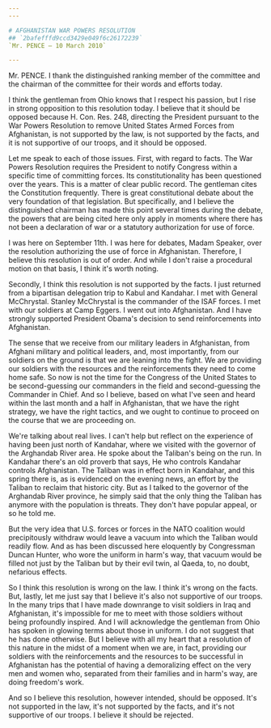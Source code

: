 ```yaml
---
---

# AFGHANISTAN WAR POWERS RESOLUTION
## `2bafefffd9ccd3429e049f6c26172239`
`Mr. PENCE — 10 March 2010`

---
```



Mr. PENCE. I thank the distinguished ranking member of the committee 
and the chairman of the committee for their words and efforts today.

I think the gentleman from Ohio knows that I respect his passion, but 
I rise in strong opposition to this resolution today. I believe that it 
should be opposed because H. Con. Res. 248, directing the President 
pursuant to the War Powers Resolution to remove United States Armed 
Forces from Afghanistan, is not supported by the law, is not supported 
by the facts, and it is not supportive of our troops, and it should be 
opposed.

Let me speak to each of those issues. First, with regard to facts. 
The War Powers Resolution requires the President to notify Congress 
within a specific time of committing forces. Its constitutionality has 
been questioned over the years. This is a matter of clear public 
record. The gentleman cites the Constitution frequently. There is great 
constitutional debate about the very foundation of that legislation. 
But specifically, and I believe the distinguished chairman has made 
this point several times during the debate, the powers that are being 
cited here only apply in moments where there has not been a declaration 
of war or a statutory authorization for use of force.

I was here on September 11th. I was here for debates, Madam Speaker, 
over the resolution authorizing the use of force in Afghanistan. 
Therefore, I believe this resolution is out of order. And while I don't 
raise a procedural motion on that basis, I think it's worth noting.

Secondly, I think this resolution is not supported by the facts. I 
just returned from a bipartisan delegation trip to Kabul and Kandahar. 
I met with General McChrystal. Stanley McChrystal is the commander of 
the ISAF forces. I met with our soldiers at Camp Eggers. I went out 
into Afghanistan. And I have strongly supported President Obama's 
decision to send reinforcements into Afghanistan.

The sense that we receive from our military leaders in Afghanistan, 
from Afghani military and political leaders, and, most importantly, 
from our soldiers on the ground is that we are leaning into the fight. 
We are providing our soldiers with the resources and the reinforcements 
they need to come home safe. So now is not the time for the Congress of 
the United States to be second-guessing our commanders in the field and 
second-guessing the Commander in Chief. And so I believe, based on what 
I've seen and heard within the last month and a half in Afghanistan, 
that we have the right strategy, we have the right tactics, and we 
ought to continue to proceed on the course that we are proceeding on.

We're talking about real lives. I can't help but reflect on the 
experience of having been just north of Kandahar, where we visited with 
the governor of the Arghandab River area. He spoke about the Taliban's 
being on the run. In Kandahar there's an old proverb that says, He who 
controls Kandahar controls Afghanistan. The Taliban was in effect born 
in Kandahar, and this spring there is, as is evidenced on the evening 
news, an effort by the Taliban to reclaim that historic city. But as I 
talked to the governor of the Arghandab River province, he simply said 
that the only thing the Taliban has anymore with the population is 
threats. They don't have popular appeal, or so he told me.

But the very idea that U.S. forces or forces in the NATO coalition 
would precipitously withdraw would leave a vacuum into which the 
Taliban would readily flow. And as has been discussed here eloquently 
by Congressman Duncan Hunter, who wore the uniform in harm's way, that 
vacuum would be filled not just by the Taliban but by their evil twin, 
al Qaeda, to, no doubt, nefarious effects.

So I think this resolution is wrong on the law. I think it's wrong on 
the facts. But, lastly, let me just say that I believe it's also not 
supportive of our troops. In the many trips that I have made downrange 
to visit soldiers in Iraq and Afghanistan, it's impossible for me to 
meet with those soldiers without being profoundly inspired. And I will 
acknowledge the gentleman from Ohio has spoken in glowing terms about 
those in uniform. I do not suggest that he has done otherwise. But I 
believe with all my heart that a resolution of this nature in the midst 
of a moment when we are, in fact, providing our soldiers with the 
reinforcements and the resources to be successful in Afghanistan has 
the potential of having a demoralizing effect on the very men and women 
who, separated from their families and in harm's way, are doing 
freedom's work.

And so I believe this resolution, however intended, should be 
opposed. It's not supported in the law, it's not supported by the 
facts, and it's not supportive of our troops. I believe it should be 
rejected.